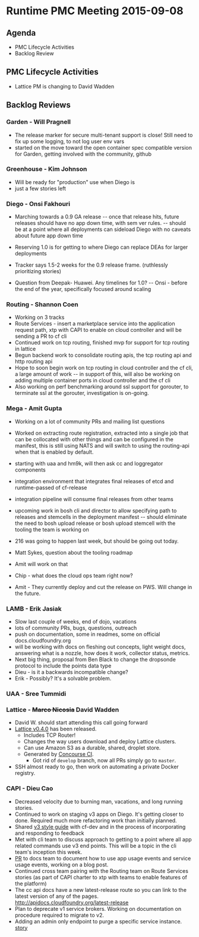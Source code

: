 # Runtime PMC Meeting 2015-09-08

## Agenda
* PMC Lifecycle Activities
* Backlog Review

## PMC Lifecycle Activities
- Lattice PM is changing to David Wadden

## Backlog Reviews

### Garden - Will Pragnell
- The release marker for secure multi-tenant support is close!  Still need to fix up some logging, to not log user env vars
- started on the move toward the open container spec compatible version for Garden, getting involved with the community, github

### Greenhouse - Kim Johnson
- Will be ready for "production" use when Diego is
- just a few stories left

### Diego - Onsi Fakhouri
- Marching towards a 0.9 GA release
-- once that release hits, future releases should have no app down time, with sem ver rules.
-- should be at a point where all deployments can sideload Diego with no caveats about future app down time
- Reserving 1.0 is for getting to where Diego can replace DEAs for larger deployments
- Tracker says 1.5-2 weeks for the 0.9 release frame. (ruthlessly prioritizing stories)

- Question from Deepak- Huawei. Any timelines for 1.0?
-- Onsi - before the end of the year, specifically focused around scaling

### Routing - Shannon Coen
- Working on 3 tracks
- Route Services - insert a marketplace service into the application request path, xtp with CAPI to enable on cloud controller and will be sending a PR to cf cli
- Continued work on tcp routing, finished mvp for support for tcp routing in lattice
- Begun backend work to consolidate routing apis, the tcp routing api and http routing api
- Hope to soon begin work on tcp routing in cloud controller and the cf cli, a large amount of work
-- in support of this, will also be working on adding multiple container ports in cloud controller and the cf cli
- Also working on perf benchmarking around ssl support for gorouter, to terminate ssl at the gorouter, investigation is on-going.

### Mega - Amit Gupta
- Working on a lot of community PRs and mailing list questions
- Worked on extracting route registration, extracted into a single job that can be collocated with other things and can be configured in the manifest, this is still using NATS and will switch to using the routing-api when that is enabled by default.
- starting with uaa and hm9k, will then ask cc and loggregator components
- integration environment that integrates final releases of etcd and runtime-passed of cf-release
- integration pipeline will consume final releases from other teams
- upcoming work in bosh cli and director to allow specifying path to releases and stemcells in the deployment manifest
-- should eliminate the need to bosh upload release or bosh upload stemcell with the tooling the team is working on
- 216 was going to happen last week, but should be going out today.

- Matt Sykes, question about the tooling roadmap
- Amit will work on that
- Chip - what does the cloud ops team right now?
- Amit - They currently deploy and cut the release on PWS. Will change in the future.

### LAMB - Erik Jasiak
- Slow last couple of weeks, end of dojo, vacations
- lots of community PRs, bugs, questions, outreach
- push on documentation, some in readmes, some on official docs.cloudfoundry.org
- will be working with docs on fleshing out concepts, light weight docs, answering what is a nozzle, how does it work, collector status, metrics.
- Next big thing, proposal from Ben Black to change the dropsonde protocol to include the points data type
- Dieu - is it a backwards incompatible change?
- Erik - Possibly? It's a solvable problem.

### UAA - Sree Tummidi

### Lattice - ~~Marco Nicosia~~ David Wadden
- David W. should start attending this call going forward
- [Lattice v0.4.0](https://github.com/cloudfoundry-incubator/lattice/releases/tag/v0.4.0) has been released.
  - Includes TCP Router!
  - Changes the way users download and deploy Lattice clusters.
  - Can use Amazon S3 as a durable, shared, droplet store.
  - Generated by [Concourse CI](http://concourse.ci/).
    - Got rid of `develop` branch, now all PRs simply go to `master`.
- SSH almost ready to go, then work on automating a private Docker registry.

### CAPI - Dieu Cao
- Decreased velocity due to burning man, vacations, and long running stories.
- Continued to work on staging v3 apps on Diego.  It's getting closer to done. Required much more refactoring work than initially planned.
- Shared [v3 style guide](https://github.com/cloudfoundry/cc-api-v3-style-guide) with cf-dev and in the process of incorporating and responding to feedback 
- Met with cli team to discuss approach to getting to a point where all app related commands use v3 end points.  This will be a topic in the cli team's inception this week.
- [PR](https://www.pivotaltracker.com/story/show/100574190) to docs team to document how to use app usage events and service usage events, working on a blog post.
- Continued cross team pairing with the Routing team on Route Services stories (as part of CAPI charter to xtp with teams to enable features of the platform)
- The cc api docs have a new latest-release route so you can link to the latest version of any of the pages.  http://apidocs.cloudfoundry.org/latest-release
- Plan to deprecate v1 service brokers. Working on documentation on procedure required to migrate to v2.
- Adding an admin only endpoint to purge a specific service instance. [story](https://www.pivotaltracker.com/story/show/101738420)





